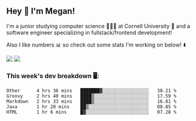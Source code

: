 ## Hey 👋 I'm Megan! 
I'm a junior studying computer science 👩🏻‍💻 at Cornell University 🐻 and a software engineer specializing in fullstack/frontend development!

Also I like numbers 📊 so check out some stats I'm working on below! ⬇️

<img src="https://github-readme-stats.meganyin13.vercel.app/api?username=meganyin13&show_icons=true&hide=stars&count_private=true" />

<img src="https://github-readme-stats.meganyin13.vercel.app/api/top-langs/?username=meganyin13&layout=compact&hide=Jupyter%20Notebook" />

### This week's dev breakdown 🖥:
<!--START_SECTION:waka-->
```text
Other      4 hrs 36 mins   ███████▓░░░░░░░░░░░░░░░░░   30.21 % 
Groovy     2 hrs 40 mins   ████▒░░░░░░░░░░░░░░░░░░░░   17.59 % 
Markdown   2 hrs 33 mins   ████▒░░░░░░░░░░░░░░░░░░░░   16.81 % 
Java       1 hr 20 mins    ██▒░░░░░░░░░░░░░░░░░░░░░░   08.85 % 
HTML       1 hr 6 mins     █▓░░░░░░░░░░░░░░░░░░░░░░░   07.28 % 
```
<!--END_SECTION:waka-->
